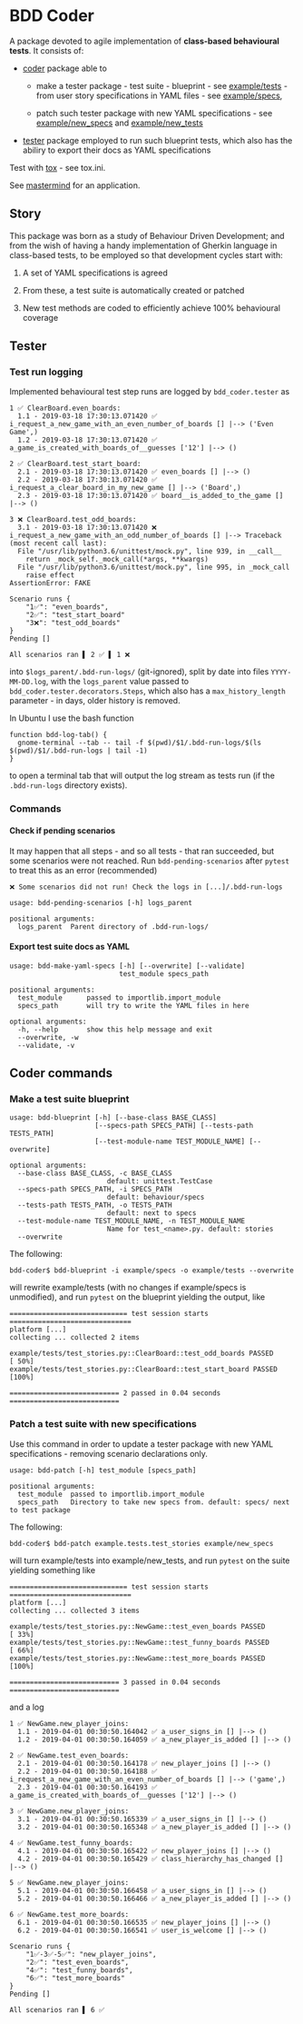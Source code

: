 # BDD Coder
A package devoted to agile implementation of **class-based behavioural tests**. It consists of:

* [coder](https://bitbucket.org/coleopter/bdd-coder/src/master/bdd_coder/coder) package able to

    - make a tester package - test suite - blueprint - see [example/tests](https://bitbucket.org/coleopter/bdd-coder/src/master/example/tests) - from user story specifications in YAML files - see [example/specs](https://bitbucket.org/coleopter/bdd-coder/src/master/example/specs),

    - patch such tester package with new YAML specifications - see [example/new_specs](https://bitbucket.org/coleopter/bdd-coder/src/master/example/new_specs) and [example/new_tests](https://bitbucket.org/coleopter/bdd-coder/src/master/example/new_tests)

* [tester](https://bitbucket.org/coleopter/bdd-coder/src/master/bdd_coder/tester) package employed to run such blueprint tests, which also has the abiliry to export their docs as YAML specifications

Test with [tox](https://tox.readthedocs.io/en/latest/) - see tox.ini.

See [mastermind](https://bitbucket.org/coleopter/mastermind) for an application.

## Story
This package was born as a study of Behaviour Driven Development; and from the wish of having a handy implementation of Gherkin language in class-based tests, to be employed so that development cycles start with:

  1. A set of YAML specifications is agreed

  2. From these, a test suite is automatically created or patched

  3. New test methods are coded to efficiently achieve 100% behavioural coverage

## Tester
### Test run logging
Implemented behavioural test step runs are logged by `bdd_coder.tester` as
```
1 ✅ ClearBoard.even_boards:
  1.1 - 2019-03-18 17:30:13.071420 ✅ i_request_a_new_game_with_an_even_number_of_boards [] |--> ('Even Game',)
  1.2 - 2019-03-18 17:30:13.071420 ✅ a_game_is_created_with_boards_of__guesses ['12'] |--> ()

2 ✅ ClearBoard.test_start_board:
  2.1 - 2019-03-18 17:30:13.071420 ✅ even_boards [] |--> ()
  2.2 - 2019-03-18 17:30:13.071420 ✅ i_request_a_clear_board_in_my_new_game [] |--> ('Board',)
  2.3 - 2019-03-18 17:30:13.071420 ✅ board__is_added_to_the_game [] |--> ()

3 ❌ ClearBoard.test_odd_boards:
  3.1 - 2019-03-18 17:30:13.071420 ❌ i_request_a_new_game_with_an_odd_number_of_boards [] |--> Traceback (most recent call last):
  File "/usr/lib/python3.6/unittest/mock.py", line 939, in __call__
    return _mock_self._mock_call(*args, **kwargs)
  File "/usr/lib/python3.6/unittest/mock.py", line 995, in _mock_call
    raise effect
AssertionError: FAKE

Scenario runs {
    "1✅": "even_boards",
    "2✅": "test_start_board"
    "3❌": "test_odd_boards"
}
Pending []

All scenarios ran ▌ 2 ✅ ▌ 1 ❌
```
into `$logs_parent/.bdd-run-logs/` (git-ignored), split by date into files `YYYY-MM-DD.log`, with the `logs_parent` value passed to `bdd_coder.tester.decorators.Steps`, which also has a `max_history_length` parameter - in days, older history is removed.

In Ubuntu I use the bash function
```
function bdd-log-tab() {
  gnome-terminal --tab -- tail -f $(pwd)/$1/.bdd-run-logs/$(ls $(pwd)/$1/.bdd-run-logs | tail -1)
}
```
to open a terminal tab that will output the log stream as tests run (if the `.bdd-run-logs` directory exists).

### Commands
#### Check if pending scenarios
It may happen that all steps - and so all tests - that ran succeeded, but some scenarios were not reached. Run `bdd-pending-scenarios` after `pytest` to treat this as an error (recommended)
```
❌ Some scenarios did not run! Check the logs in [...]/.bdd-run-logs
```
```
usage: bdd-pending-scenarios [-h] logs_parent

positional arguments:
  logs_parent  Parent directory of .bdd-run-logs/
```

#### Export test suite docs as YAML
```
usage: bdd-make-yaml-specs [-h] [--overwrite] [--validate]
                           test_module specs_path

positional arguments:
  test_module      passed to importlib.import_module
  specs_path       will try to write the YAML files in here

optional arguments:
  -h, --help       show this help message and exit
  --overwrite, -w
  --validate, -v
```

## Coder commands
### Make a test suite blueprint
```
usage: bdd-blueprint [-h] [--base-class BASE_CLASS]
                     [--specs-path SPECS_PATH] [--tests-path TESTS_PATH]
                     [--test-module-name TEST_MODULE_NAME] [--overwrite]

optional arguments:
  --base-class BASE_CLASS, -c BASE_CLASS
                        default: unittest.TestCase
  --specs-path SPECS_PATH, -i SPECS_PATH
                        default: behaviour/specs
  --tests-path TESTS_PATH, -o TESTS_PATH
                        default: next to specs
  --test-module-name TEST_MODULE_NAME, -n TEST_MODULE_NAME
                        Name for test_<name>.py. default: stories
  --overwrite
```
The following:
```
bdd-coder$ bdd-blueprint -i example/specs -o example/tests --overwrite
```
will rewrite example/tests (with no changes if example/specs is unmodified), and run `pytest` on the blueprint yielding the output, like
```
============================= test session starts ==============================
platform [...]
collecting ... collected 2 items

example/tests/test_stories.py::ClearBoard::test_odd_boards PASSED        [ 50%]
example/tests/test_stories.py::ClearBoard::test_start_board PASSED       [100%]

=========================== 2 passed in 0.04 seconds ===========================
```

### Patch a test suite with new specifications
Use this command in order to update a tester package with new YAML specifications - removing scenario declarations only.
```
usage: bdd-patch [-h] test_module [specs_path]

positional arguments:
  test_module  passed to importlib.import_module
  specs_path   Directory to take new specs from. default: specs/ next to test package
```
The following:
```
bdd-coder$ bdd-patch example.tests.test_stories example/new_specs
```
will turn example/tests into example/new_tests, and run `pytest` on the suite yielding something like
```
============================= test session starts ==============================
platform [...]
collecting ... collected 3 items

example/tests/test_stories.py::NewGame::test_even_boards PASSED          [ 33%]
example/tests/test_stories.py::NewGame::test_funny_boards PASSED         [ 66%]
example/tests/test_stories.py::NewGame::test_more_boards PASSED          [100%]

=========================== 3 passed in 0.04 seconds ===========================
```
and a log
```
1 ✅ NewGame.new_player_joins:
  1.1 - 2019-04-01 00:30:50.164042 ✅ a_user_signs_in [] |--> ()
  1.2 - 2019-04-01 00:30:50.164059 ✅ a_new_player_is_added [] |--> ()

2 ✅ NewGame.test_even_boards:
  2.1 - 2019-04-01 00:30:50.164178 ✅ new_player_joins [] |--> ()
  2.2 - 2019-04-01 00:30:50.164188 ✅ i_request_a_new_game_with_an_even_number_of_boards [] |--> ('game',)
  2.3 - 2019-04-01 00:30:50.164193 ✅ a_game_is_created_with_boards_of__guesses ['12'] |--> ()

3 ✅ NewGame.new_player_joins:
  3.1 - 2019-04-01 00:30:50.165339 ✅ a_user_signs_in [] |--> ()
  3.2 - 2019-04-01 00:30:50.165348 ✅ a_new_player_is_added [] |--> ()

4 ✅ NewGame.test_funny_boards:
  4.1 - 2019-04-01 00:30:50.165422 ✅ new_player_joins [] |--> ()
  4.2 - 2019-04-01 00:30:50.165429 ✅ class_hierarchy_has_changed [] |--> ()

5 ✅ NewGame.new_player_joins:
  5.1 - 2019-04-01 00:30:50.166458 ✅ a_user_signs_in [] |--> ()
  5.2 - 2019-04-01 00:30:50.166466 ✅ a_new_player_is_added [] |--> ()

6 ✅ NewGame.test_more_boards:
  6.1 - 2019-04-01 00:30:50.166535 ✅ new_player_joins [] |--> ()
  6.2 - 2019-04-01 00:30:50.166541 ✅ user_is_welcome [] |--> ()

Scenario runs {
    "1✅-3✅-5✅": "new_player_joins",
    "2✅": "test_even_boards",
    "4✅": "test_funny_boards",
    "6✅": "test_more_boards"
}
Pending []

All scenarios ran ▌ 6 ✅
```
